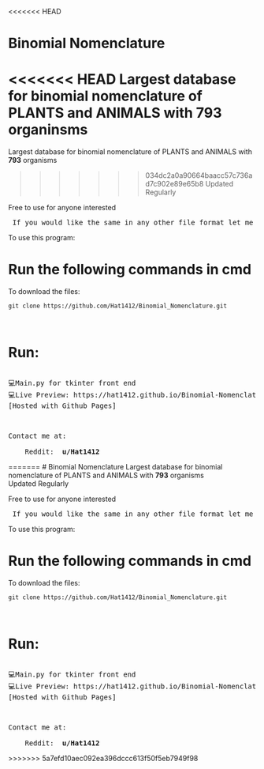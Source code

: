 <<<<<<< HEAD
# Binomial Nomenclature
<<<<<<< HEAD
Largest database for binomial nomenclature of PLANTS and ANIMALS with 793 organinsms
=======
Largest database for binomial nomenclature of PLANTS and ANIMALS with <strong>793</strong> organisms </br>
>>>>>>> 034dc2a0a90664baacc57c736ad7c902e89e65b8
Updated Regularly

Free to use for anyone interested 
<br>
<pre> If you would like the same in any other file format let me know 😸</pre>
To use this program:

<strong> <h1> Run the following commands in cmd </h1> </strong>

To download the files:
  ```
  git clone https://github.com/Hat1412/Binomial_Nomenclature.git
  
  ```   
</br>
<h1> Run: </h1>
<pre> 
💻Main.py for tkinter front end 
💻Live Preview: https://hat1412.github.io/Binomial-Nomenclature/
[Hosted with Github Pages]
</pre>
</br>
<pre>
Contact me at: </br>
    Reddit: <strong> u/Hat1412 </strong>
</pre>
=======
# Binomial Nomenclature
Largest database for binomial nomenclature of PLANTS and ANIMALS with <strong>793</strong> organisms </br>
Updated Regularly

Free to use for anyone interested 
<br>
<pre> If you would like the same in any other file format let me know 😸</pre>
To use this program:

<strong> <h1> Run the following commands in cmd </h1> </strong>

To download the files:
  ```
  git clone https://github.com/Hat1412/Binomial_Nomenclature.git
  
  ```   
</br>
<h1> Run: </h1>
<pre> 
💻Main.py for tkinter front end 
💻Live Preview: https://hat1412.github.io/Binomial-Nomenclature/
[Hosted with Github Pages]
</pre>
</br>
<pre>
Contact me at: </br>
    Reddit: <strong> u/Hat1412 </strong>
</pre>
>>>>>>> 5a7efd10aec092ea396dccc613f50f5eb7949f98
